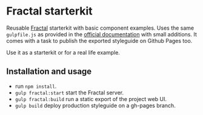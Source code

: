 # Fractal starterkit

Reusable [Fractal](http://fractal.build/) starterkit with basic component examples. Uses the same `gulpfile.js` as provided in the [official documentation](http://fractal.build/guide/integration/build-tools) with small additions.
It comes with a task to publish the exported styleguide on Github Pages too.

Use it as a starterkit or for a real life example.

## Installation and usage

- run `npm install`.
- `gulp fractal:start` start the Fractal server.
- `gulp fractal:build` run a static export of the project web UI.
- `gulp build` deploy production styleguide on a gh-pages branch.
